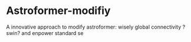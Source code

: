 # Astroformer-modifiy
A innovative approach to modify astroformer: wisely global connectivity ? swin?  and enpower standard se
